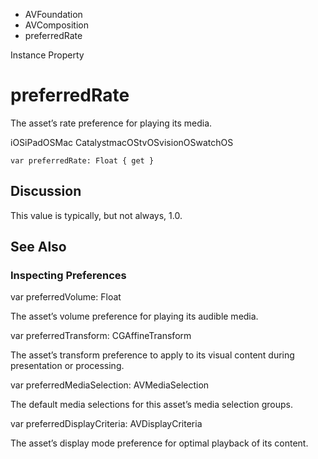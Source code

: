 

- AVFoundation
- AVComposition
-  preferredRate 

Instance Property

# preferredRate

The asset’s rate preference for playing its media.

iOSiPadOSMac CatalystmacOStvOSvisionOSwatchOS

``` source
var preferredRate: Float { get }
```

## Discussion

This value is typically, but not always, 1.0.

## See Also

### Inspecting Preferences

var preferredVolume: Float

The asset’s volume preference for playing its audible media.

var preferredTransform: CGAffineTransform

The asset’s transform preference to apply to its visual content during presentation or processing.

var preferredMediaSelection: AVMediaSelection

The default media selections for this asset’s media selection groups.

var preferredDisplayCriteria: AVDisplayCriteria

The asset’s display mode preference for optimal playback of its content.

